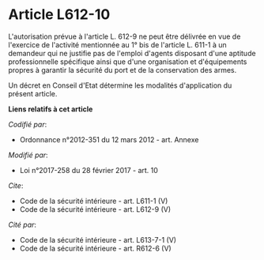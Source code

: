 # Article L612-10

L'autorisation prévue à l'article L. 612-9 ne peut être délivrée en vue de l'exercice de l'activité mentionnée au 1° bis de
l'article L. 611-1 à un demandeur qui ne justifie pas de l'emploi d'agents disposant d'une aptitude professionnelle
spécifique ainsi que d'une organisation et d'équipements propres à garantir la sécurité du port et de la conservation des
armes. 

Un décret en Conseil d'Etat détermine les modalités d'application du présent article.

**Liens relatifs à cet article**

_Codifié par_:

  - Ordonnance n°2012-351 du 12 mars 2012 - art. Annexe

_Modifié par_:

  - Loi n°2017-258 du 28 février 2017 - art. 10

_Cite_:

  - Code de la sécurité intérieure - art. L611-1 (V)
  - Code de la sécurité intérieure - art. L612-9 (V)

_Cité par_:

  - Code de la sécurité intérieure - art. L613-7-1 (V)
  - Code de la sécurité intérieure - art. R612-6 (V)
